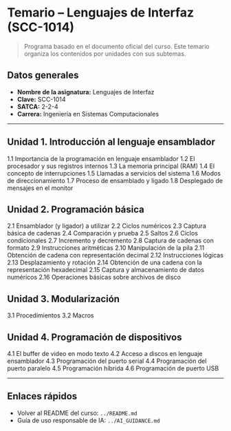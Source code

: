 

# Temario – Lenguajes de Interfaz (SCC-1014)


> Programa basado en el documento oficial del curso. Este temario organiza los contenidos por unidades con sus subtemas.


## Datos generales
- **Nombre de la asignatura:** Lenguajes de Interfaz
- **Clave:** SCC-1014
- **SATCA:** 2-2-4
- **Carrera:** Ingeniería en Sistemas Computacionales


---
## Unidad 1. Introducción al lenguaje ensamblador
1.1 Importancia de la programación en lenguaje ensamblador
1.2 El procesador y sus registros internos
1.3 La memoria principal (RAM)
1.4 El concepto de interrupciones
1.5 Llamadas a servicios del sistema
1.6 Modos de direccionamiento
1.7 Proceso de ensamblado y ligado
1.8 Desplegado de mensajes en el monitor


## Unidad 2. Programación básica
2.1 Ensamblador (y ligador) a utilizar
2.2 Ciclos numéricos
2.3 Captura básica de cadenas
2.4 Comparación y prueba
2.5 Saltos
2.6 Ciclos condicionales
2.7 Incremento y decremento
2.8 Captura de cadenas con formato
2.9 Instrucciones aritméticas
2.10 Manipulación de la pila
2.11 Obtención de cadena con representación decimal
2.12 Instrucciones lógicas
2.13 Desplazamiento y rotación
2.14 Obtención de una cadena con la representación hexadecimal
2.15 Captura y almacenamiento de datos numéricos
2.16 Operaciones básicas sobre archivos de disco


## Unidad 3. Modularización
3.1 Procedimientos
3.2 Macros


## Unidad 4. Programación de dispositivos
4.1 El buffer de video en modo texto
4.2 Acceso a discos en lenguaje ensamblador
4.3 Programación del puerto serial
4.4 Programación del puerto paralelo
4.5 Programación híbrida
4.6 Programación de puerto USB


---


## Enlaces rápidos
- Volver al README del curso: `../README.md`
- Guía de uso responsable de IA: `../AI_GUIDANCE.md`
